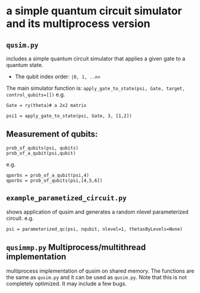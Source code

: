 # a simple quantum circuit simulator and its multiprocess version
## ``qusim.py`` 
includes a simple quantum circuit simulator that applies a given gate to a quantum state.

- The qubit index order: ``|0, 1, ..n>``

The main simulator function is: 
``apply_gate_to_state(psi, Gate, target, control_qubits=[])``
e.g.
```
Gate = ry(theta)# a 2x2 matrix

psi1 = apply_gate_to_state(psi, Gate, 3, [1,2])
```
## Measurement of qubits: 
```
prob_of_qubits(psi, qubits)
prob_of_a_qubit(psi,qubit)
```
e.g.
```
qporbs = prob_of_a_qubit(psi,4)
qporbs = prob_of_qubits(psi,[4,5,6])
```

## ``example_parametized_circuit.py``

 shows application of qusim and generates a random nlevel parameterized circuit.
e.g. 
```
psi = parameterized_qc(psi, nqubit, nlevel=1, thetasByLevels=None)
```

## ``qusimmp.py`` Multiprocess/multithread implementation
multiprocess implementation of qusim on shared memory. The functions are the same as ``qusim.py`` and it can be used as ``qusim.py``.
Note that this is not completely optimized. It may include a few bugs. 
